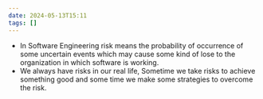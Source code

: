 ```yaml
---
date: 2024-05-13T15:11
tags: []
---
```

- In Software Engineering risk means the probability of occurrence of some uncertain events which may cause some kind of lose to the organization in which software is working. 
- We always have risks in our real life, Sometime we take risks to achieve something good and some time we make some strategies to overcome the risk. 
